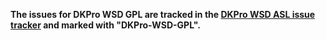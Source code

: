 **The issues for DKPro WSD GPL are tracked in the [DKPro WSD ASL issue tracker](https://code.google.com/p/dkpro-wsd/issues/list) and marked with "DKPro-WSD-GPL".**